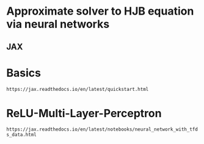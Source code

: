 # Approximate solver to HJB equation via neural networks

## JAX

# Basics

`https://jax.readthedocs.io/en/latest/quickstart.html`

# ReLU-Multi-Layer-Perceptron

`https://jax.readthedocs.io/en/latest/notebooks/neural_network_with_tfds_data.html`

